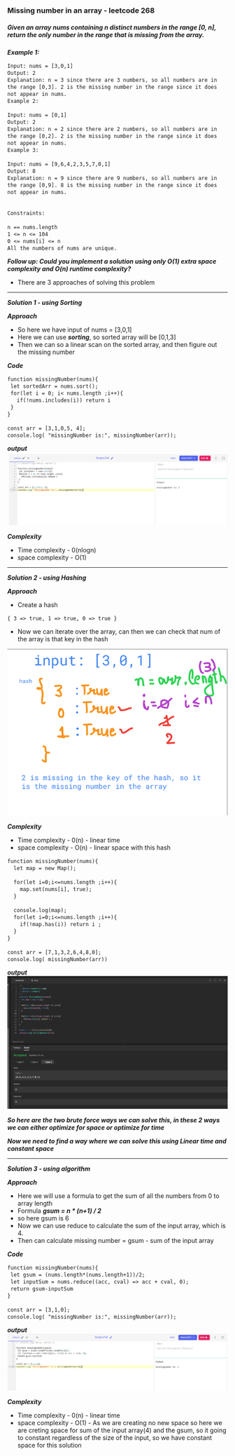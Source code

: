### Missing number in an array - leetcode 268

##### Given an array nums containing n distinct numbers in the range [0, n], return the only number in the range that is missing from the array. 

***Example 1:***
```
Input: nums = [3,0,1]
Output: 2
Explanation: n = 3 since there are 3 numbers, so all numbers are in the range [0,3]. 2 is the missing number in the range since it does not appear in nums.
Example 2:

Input: nums = [0,1]
Output: 2
Explanation: n = 2 since there are 2 numbers, so all numbers are in the range [0,2]. 2 is the missing number in the range since it does not appear in nums.
Example 3:

Input: nums = [9,6,4,2,3,5,7,0,1]
Output: 8
Explanation: n = 9 since there are 9 numbers, so all numbers are in the range [0,9]. 8 is the missing number in the range since it does not appear in nums.
 

Constraints:

n == nums.length
1 <= n <= 104
0 <= nums[i] <= n
All the numbers of nums are unique.
```

***Follow up: Could you implement a solution using only O(1) extra space complexity and O(n) runtime complexity?***

- There are 3 approaches of solving this problem
_____________________________________________________

***Solution 1 - using Sorting***

***Approach***
- So here we have input of nums = [3,0,1]
- Here we can use ***sorting***, so sorted array will be [0,1,3]
- Then we can so a linear scan on the sorted array, and then figure out the missing number

***Code***
```
function missingNumber(nums){
 let sortedArr = nums.sort();
 for(let i = 0; i< nums.length ;i++){
   if(!nums.includes(i)) return i
 }
}

const arr = [3,1,0,5, 4];
console.log( "missingNumber is:", missingNumber(arr));
```
***output***
![Alt text](image-3.png)

***Complexity***
- Time complexity - 0(nlogn)
- space complexity - O(1)
___________________________________________________________________

***Solution 2 - using Hashing***

***Approach***
- Create a hash
```
{ 3 => true, 1 => true, 0 => true }
```
- Now we can iterate over the array, can then we can check that num of the array is that key in the hash

![Alt text](image-1.png)

***Complexity***
- Time complexity - 0(n) - linear time
- space complexity - O(n) - linear space with this hash

```
function missingNumber(nums){
  let map = new Map();
  
  for(let i=0;i<=nums.length ;i++){
    map.set(nums[i], true);
  }
  
  console.log(map);
  for(let i=0;i<=nums.length ;i++){
    if(!map.has(i)) return i ;
  }
}

const arr = [7,1,3,2,6,4,8,0];
console.log( missingNumber(arr))
```
***output***
![Alt text](image.png)

***So here are the two brute force ways we can solve this, in these 2 ways we can either optimize for space or optimize for time***

***Now we need to find a way where we can solve this using Linear time and constant space***

___________________________________________________________________

***Solution 3 - using algorithm***

***Approach***
- Here we will use a formula to get the sum of all the numbers from 0 to array length
- Formula ***gsum = n * (n+1) / 2***
- so here gsum is 6
- Now we can use reduce to calculate the sum of the input array, which is 4.
- Then can calculate missing number = gsum - sum of the input array

***Code***
```
function missingNumber(nums){
 let gsum = (nums.length*(nums.length+1))/2;
 let inputSum = nums.reduce((acc, cval) => acc + cval, 0);
 return gsum-inputSum
}

const arr = [3,1,0];
console.log( "missingNumber is:", missingNumber(arr));
```

***output***
![Alt text](image-2.png)

***Complexity***
- Time complexity - 0(n) - linear time
- space complexity - O(1) - As we are creating no new space so here we are creting space for sum of the input array(4) and the gsum, so it going to constant regardless of the size of the input, so we have constant space for this solution



